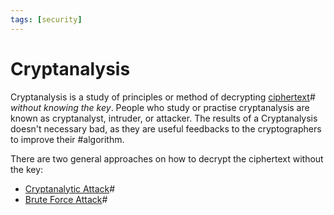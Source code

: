 ```yaml
---
tags: [security]
---
```


# Cryptanalysis

Cryptanalysis is a study of principles or method of decrypting
[ciphertext](202209281121.md)# *without knowing the key*. People who study or
practise cryptanalysis are known as cryptanalyst, intruder, or attacker. The
results of a Cryptanalysis doesn't necessary bad, as they are useful feedbacks
to the cryptographers to improve their #algorithm.

There are two general approaches on how to decrypt the ciphertext without the
key:
- [Cryptanalytic Attack](202209281257.md)#
- [Brute Force Attack](202209281259.md)#
